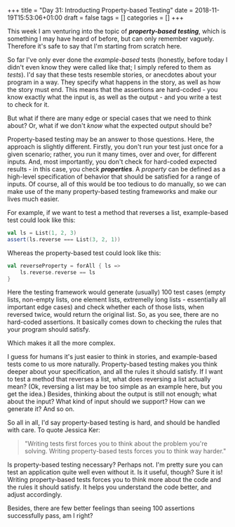 +++
title = "Day 31: Introducting Property-based Testing"
date = 2018-11-19T15:53:06+01:00
draft = false
tags = []
categories = []
+++

This week I am venturing into the topic of ___property-based testing___, which is something I may have heard of before, but can only remember vaguely. Therefore it's safe to say that I'm starting from scratch here.

So far I've only ever done the _example-based_ tests (honestly, before today I didn't even know they were called like that; I simply refered to them as _tests_). I'd say that these tests resemble stories, or anecdotes about your program in a way. They specify what happens in the story, as well as how the story must end. This means that the assertions are hard-coded - you know exactly what the input is, as well as the output - and you write a test to check for it.

But what if there are many edge or special cases that we need to think about? Or, what if we don't _know_ what the expected output should be?

Property-based testing may be an answer to those questions. Here, the approach is slightly different. Firstly, you don't run your test just once for a given scenario; rather, you run it many times, over and over, for different inputs. And, most importantly, you don't check for hard-coded expected results - in this case, you check ___properties___. A _property_ can be defined as a high-level specification of behavior that should be satisfied for a range of inputs. Of course, all of this would be too tedious to do manually, so we can make use of the many property-based testing frameworks and make our lives much easier.  

For example, if we want to test a method that reverses a list, example-based test could look like this:

``` scala
val ls = List(1, 2, 3)
assert(ls.reverse === List(3, 2, 1))
```

Whereas the property-based test could look like this:

``` scala
val reverseProperty = forAll { ls =>
    ls.reverse.reverse == ls
}
```

Here the testing framework would generate (usually) 100 test cases (empty lists, non-empty lists, one element lists, extremelly long lists - essentially all important edge cases) and check whether each of those lists, when reversed twice, would return the original list. So, as you see, there are no hard-coded assertions. It basically comes down to checking the rules that your program should satisfy.

Which makes it all the more complex.

I guess for humans it's just easier to think in stories, and example-based tests come to us more naturally. Property-based testing makes you think deeper about your specification, and all the rules it should satisfy. If I want to test a method that reverses a list, what does reversing a list actually mean? (Ok, reversing a list may be too simple as an example here, but you get the idea.) Besides, thinking about the output is still not enough; what about the input? What kind of input should we support? How can we generate it? And so on.

So all in all, I'd say property-based testing is hard, and should be handled with care. To quote Jessica Ker: 

> "Writing tests first forces you to think about the problem you're solving. Writing property-based tests forces you to think way harder."

Is property-based testing necessary? Perhaps not. I'm pretty sure you can test an application quite well even without it. Is it useful, though? Sure it is! Writing property-based tests forces you to think more about the code and the rules it should satisfy. It helps you understand the code better, and adjust accordingly.

Besides, there are few better feelings than seeing 100 assertions successfully pass, am I right?